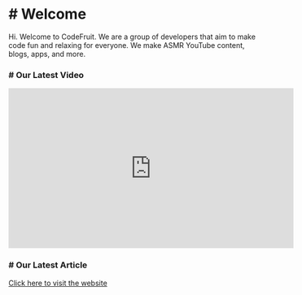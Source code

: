 # # Welcome
Hi. Welcome to CodeFruit. We are a group of developers that aim to make code fun and relaxing for everyone. We make ASMR YouTube content, blogs, apps, and more.

### # Our Latest Video
<iframe width="560" height="315" src="https://www.youtube.com/embed/4oWpKpuvVnA?si=3vH9CtxJASamMynF" title="YouTube video player" frameborder="0" allow="accelerometer; autoplay; clipboard-write; encrypted-media; gyroscope; picture-in-picture; web-share" allowfullscreen></iframe>

### # Our Latest Article
[Click here to visit the website](https://medium.com/p/287769cfecf8)
